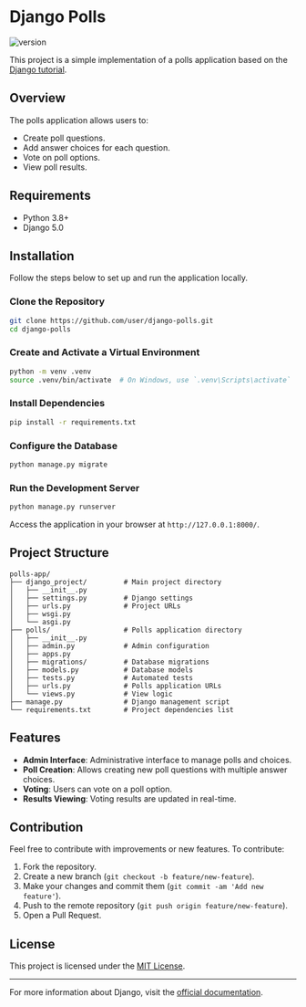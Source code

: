 # Django Polls
![version](https://img.shields.io/badge/version-v1.0.0-blue)

This project is a simple implementation of a polls application based on the [Django tutorial](https://docs.djangoproject.com/en/5.0/intro/tutorial01/).

## Overview
The polls application allows users to:
- Create poll questions.
- Add answer choices for each question.
- Vote on poll options.
- View poll results.

## Requirements

- Python 3.8+
- Django 5.0

## Installation

Follow the steps below to set up and run the application locally.

### Clone the Repository

```bash
git clone https://github.com/user/django-polls.git
cd django-polls
```

### Create and Activate a Virtual Environment

```bash
python -m venv .venv
source .venv/bin/activate  # On Windows, use `.venv\Scripts\activate`
```

### Install Dependencies

```bash
pip install -r requirements.txt
```

### Configure the Database

```bash
python manage.py migrate
```

### Run the Development Server

```bash
python manage.py runserver
```

Access the application in your browser at `http://127.0.0.1:8000/`.

## Project Structure

```plaintext
polls-app/
├── django_project/         # Main project directory
│   ├── __init__.py
│   ├── settings.py         # Django settings
│   ├── urls.py             # Project URLs
│   ├── wsgi.py
│   └── asgi.py
├── polls/                  # Polls application directory
│   ├── __init__.py
│   ├── admin.py            # Admin configuration
│   ├── apps.py
│   ├── migrations/         # Database migrations
│   ├── models.py           # Database models
│   ├── tests.py            # Automated tests
│   ├── urls.py             # Polls application URLs
│   └── views.py            # View logic
├── manage.py               # Django management script
└── requirements.txt        # Project dependencies list
```

## Features

- **Admin Interface**: Administrative interface to manage polls and choices.
- **Poll Creation**: Allows creating new poll questions with multiple answer choices.
- **Voting**: Users can vote on a poll option.
- **Results Viewing**: Voting results are updated in real-time.

## Contribution

Feel free to contribute with improvements or new features. To contribute:

1. Fork the repository.
2. Create a new branch (`git checkout -b feature/new-feature`).
3. Make your changes and commit them (`git commit -am 'Add new feature'`).
4. Push to the remote repository (`git push origin feature/new-feature`).
5. Open a Pull Request.

## License

This project is licensed under the [MIT License](LICENSE).

---

For more information about Django, visit the [official documentation](https://docs.djangoproject.com/en/5.0/).
```
